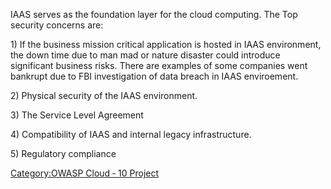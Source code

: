 IAAS serves as the foundation layer for the cloud computing. The Top
security concerns are:

<span class="Apple-style-span" style="line-height: normal; -webkit-border-horizontal-spacing: 1px; -webkit-border-vertical-spacing: 1px;" />

1\) If the business mission critical application is hosted in IAAS
environment, the down time due to man mad or nature disaster could
introduce significant business risks. There are examples of some
companies went bankrupt due to FBI investigation of data breach in IAAS
enviroement.


2\) Physical security of the IAAS environment. 


3\) The Service Level Agreement


4\) Compatibility of IAAS and internal legacy infrastructure.


5\) Regulatory compliance



[Category:OWASP Cloud ‐ 10
Project](Category:OWASP_Cloud_‐_10_Project "wikilink")